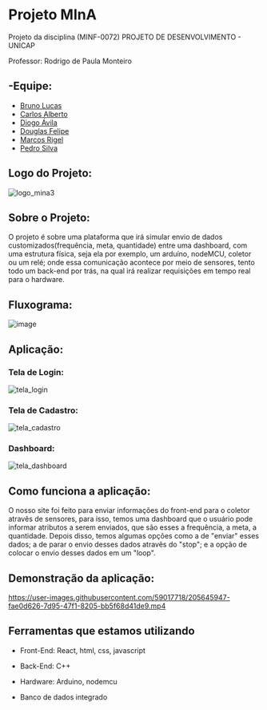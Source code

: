 # Projeto MInA

Projeto da disciplina (MINF-0072) PROJETO DE DESENVOLVIMENTO - UNICAP

Professor: Rodrigo de Paula Monteiro

## -Equipe:

- [Bruno Lucas](https://github.com/BrunoLucass)
- [Carlos Alberto](https://github.com/CarlosJr20)
- [Diogo Ávila](https://github.com/aviladiogo)
- [Douglas Felipe](https://github.com/douglas0100)
- [Marcos Rigel](https://github.com/MarcosRigel)
- [Pedro Silva](https://github.com/PedroSilvaBarros)


## Logo do Projeto:

![logo_mina3](https://user-images.githubusercontent.com/59017718/194776664-5a1ee00e-7241-4270-9713-0570ce602da5.png)


## Sobre o Projeto:

O projeto é sobre uma plataforma que irá simular envio de dados customizados(frequência, meta, quantidade) entre uma dashboard, com uma estrutura física, seja ela por exemplo, um arduíno, nodeMCU, coletor ou um relé; onde essa comunicação acontece por meio de sensores, tento todo um back-end por trás, na qual irá realizar requisições em tempo real para o hardware.

## Fluxograma:

![image](https://user-images.githubusercontent.com/59017718/203636559-24fd5a39-35e2-4d02-a398-af7abf5277fc.png)


## Aplicação:

### Tela de Login:

![tela_login](https://user-images.githubusercontent.com/59017718/202697051-3285d843-cdf9-4397-af5d-71838e18ccd6.jpg)

### Tela de Cadastro: 

![tela_cadastro](https://user-images.githubusercontent.com/59017718/202696992-bbad7952-6e13-4316-a5d3-986c78ec7612.jpg)

### Dashboard:

![tela_dashboard](https://user-images.githubusercontent.com/59017718/202697117-c806b42f-daed-4a8a-bfe7-0fba57fd3186.jpg)

## Como funciona a aplicação: 

O nosso site foi feito para enviar informações do front-end para o coletor atravês de sensores, para isso, temos uma dashboard que o usuário pode informar atributos a serem enviados, que são esses a frequência, a meta, a quantidade. Depois disso, temos algumas opções como a de "enviar" esses dados; a de parar o envio desses dados atravês do "stop"; e a opção de colocar o envio desses dados em um "loop".    

## Demonstração da aplicação:

https://user-images.githubusercontent.com/59017718/205645947-fae0d626-7d95-47f1-8205-bb5f68d41de9.mp4

## Ferramentas que estamos utilizando
  - Front-End: React, html, css, javascript                                                                                                                                 
  - Back-End: C++
  
  - Hardware: Arduino, nodemcu
  
  - Banco de dados integrado
